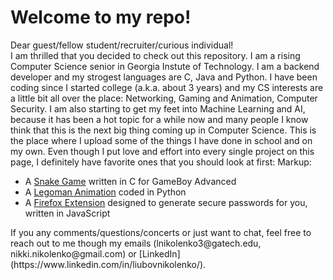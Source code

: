 # Welcome to my repo! #
Dear guest/fellow student/recruiter/curious individual!  
I am thrilled that you decided to check out this repository. I am a rising Computer Science senior in Georgia 
Instute of Technology. I am a backend developer and my strogest languages are C, Java and Python. I have been coding since I started college (a.k.a. about 3 years) and my CS interests are a little bit all over the place: Networking, Gaming and Animation, Computer Security. I am also starting to get my feet into Machine Learning and AI, because it has been a hot topic for a while now and many people I know think that this is the next big thing coming up in Computer Science. 
This is the place where I upload some of the things I have done in school and on my own. Even though I put love and effort into every single project on this page, I definitely have favorite ones that you should look at first:
Markup: 
* A [Snake Game](https://github.com/lnikolenko/projects/tree/master/C) written in C for GameBoy Advanced
* A [Legoman Animation](https://github.com/lnikolenko/projects/tree/master/Python/Legoman%20Animation/p2a_object) coded in Python
* A [Firefox Extension](https://github.com/lnikolenko/projects/tree/master/JavaScript/Firefox%20extension) designed to generate secure passwords for you, written in JavaScript  
<p>
If you any comments/questions/concerts or just want to chat, feel free to reach out to me though my emails (lnikolenko3@gatech.edu, nikki.nikolenko@gmail.com) or [LinkedIn](https://www.linkedin.com/in/liubovnikolenko/).</> 

